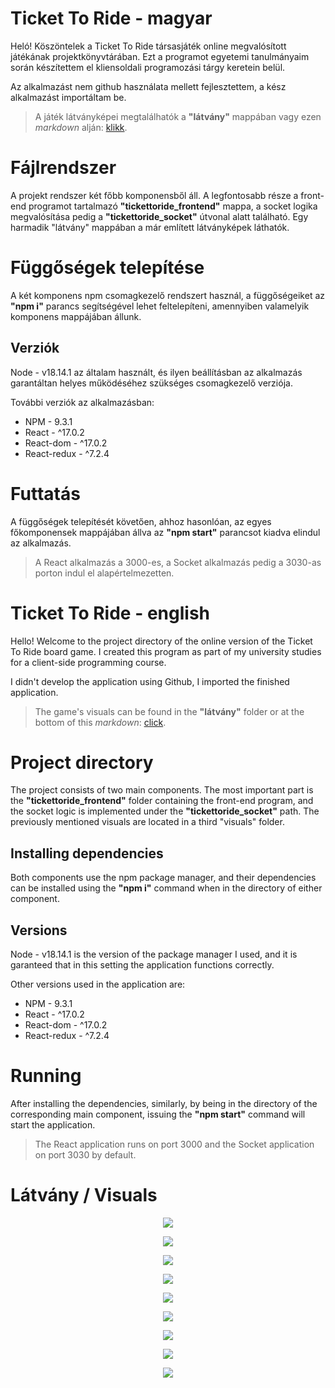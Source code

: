 ﻿# Ticket To Ride - magyar

Heló! Köszöntelek a Ticket To Ride társasjáték online megvalósított játékának projektkönyvtárában. Ezt a programot egyetemi tanulmányaim során készítettem el kliensoldali programozási tárgy keretein belül.

Az alkalmazást nem github használata mellett fejlesztettem, a kész alkalmazást importáltam be.

> A játék látványképei megtalálhatók a **"látvány"** mappában vagy ezen *markdown* alján: [klikk](#látvány--visuals).

# Fájlrendszer

A projekt rendszer két főbb komponensből áll. A legfontosabb része a front-end programot tartalmazó **"tickettoride_frontend"** mappa, a socket logika megvalósítása pedig a **"tickettoride_socket"** útvonal alatt található. Egy harmadik "látvány" mappában a már említett látványképek láthatók.

# Függőségek telepítése

A két komponens npm csomagkezelő rendszert használ, a függőségeiket az **"npm i"** parancs segítségével lehet feltelepíteni, amennyiben valamelyik komponens mappájában állunk.

## Verziók

Node - v18.14.1 az általam használt, és ilyen beállításban az alkalmazás garantáltan helyes működéséhez szükséges csomagkezelő verziója.

További verziók az alkalmazásban:

- NPM - 9.3.1
- React - ^17.0.2
- React-dom - ^17.0.2
- React-redux - ^7.2.4

# Futtatás

A függőségek telepítését követően, ahhoz hasonlóan, az egyes főkomponensek mappájában állva az **"npm start"** parancsot kiadva elindul az alkalmazás.

> A React alkalmazás a 3000-es, a Socket alkalmazás pedig a 3030-as porton indul el alapértelmezetten.

# Ticket To Ride - english

Hello! Welcome to the project directory of the online version of the Ticket To Ride board game. I created this program as part of my university studies for a client-side programming course.

I didn't develop the application using Github, I imported the finished application.

> The game's visuals can be found in the **"látvány"** folder or at the bottom of this *markdown*: [click](#látvány--visuals).

# Project directory

The project consists of two main components. The most important part is the **"tickettoride_frontend"** folder containing the front-end program, and the socket logic is implemented under the **"tickettoride_socket"** path. The previously mentioned visuals are located in a third "visuals" folder.

## Installing dependencies

Both components use the npm package manager, and their dependencies can be installed using the **"npm i"** command when in the directory of either component.

## Versions

Node - v18.14.1 is the version of the package manager I used, and it is garanteed that in this setting the application functions correctly.

Other versions used in the application are:

- NPM - 9.3.1
- React - ^17.0.2
- React-dom - ^17.0.2
- React-redux - ^7.2.4

# Running

After installing the dependencies, similarly, by being in the directory of the corresponding main component, issuing the **"npm start"** command will start the application.

> The React application runs on port 3000 and the Socket application on port 3030 by default.

# Látvány / Visuals 

<p align="center">
  <img src="látvány/1_latvany.png" />
</p>
<p align="center">
  <img src="látvány/2_latvany.png" />
</p>
<p align="center">
  <img src="látvány/3_latvany.png" />
</p>
<p align="center">
  <img src="látvány/4_latvany.png" />
</p>
<p align="center">
  <img src="látvány/5_latvany.png" />
</p>
<p align="center">
  <img src="látvány/6_latvany.png" />
</p>
<p align="center">
  <img src="látvány/7_latvany.PNG" />
</p>
<p align="center">
  <img src="látvány/8_latvany.PNG" />
</p>
<p align="center">
  <img src="látvány/9_latvany.PNG" />
</p>

